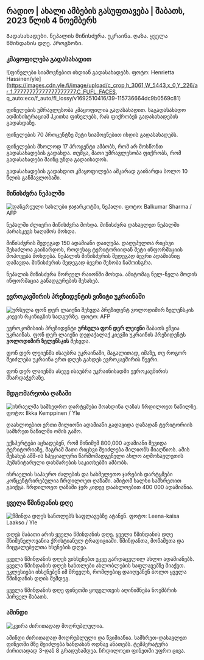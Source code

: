 ## რადიო \| ახალი ამბების გასუფთავება \| შაბათს, 2023 წლის 4 ნოემბერს

Გადასახადები. ნეპალის მიწისძვრა. უკრაინა. ღაზა. ყველა წმინდანის დღე. პროგნოზი.

### კმაყოფილება გადასახადით

![ფინელები სიამოვნებით იხდიან გადასახადებს. ფოტო: Henrietta Hassinen/yle] (https://images.cdn.yle.fi/image/upload/c_crop,h_3061,W_5443,x_0,Y_226/ar_1.77777777777777777777,C_FUFL_FACES, q_auto:eco/f_auto/fl_lossy/v1692510416/39-115736664dc9b0569c81)

ფინელების უმრავლესობა კმაყოფილია გადასახადით. საგადასახადო ადმინისტრაციამ ჰკითხა ფინელებს, რას ფიქრობენ გადასახადების გადახდაზე.

ფინელების 70 პროცენტზე მეტი სიამოვნებით იხდის გადასახადებს.

ფინელების მხოლოდ 17 პროცენტი ამბობს, რომ არ მოსწონთ გადასახადების გადახდა. თუმცა, მათი უმრავლესობა ფიქრობს, რომ გადასახადები მაინც უნდა გადაიხადოს.

გადასახადების გადახდით კმაყოფილება აშკარად გაიზარდა ბოლო 10 წლის განმავლობაში.

### მიწისძვრა ნეპალში

![დანგრეული სახლები ჯაჯარკოტში, ნეპალი. ფოტო: Balkumar Sharma / AFP](https://images.cdn.yle.fi/image/upload/c_crop,h_1350,w_2400,x_0,y_51/ar_1.7777777777777777,c_fill,g_faces,h_120.q_auto:eco/f_auto/fl_lossy/v1699091137/39-1195827654612690580a)

ნეპალში ძლიერი მიწისძვრა მოხდა. მიწისძვრა დასავლეთ ნეპალში პარასკევს საღამოს მოხდა.

მიწისძვრის შედეგად 150 ადამიანი დაიღუპა. დაღუპულთა რიცხვი შესაძლოა გაიზარდოს, როდესაც ტერიტორიიდან მეტი ინფორმაციის მოპოვება მოხდება. ნეპალის მიწისძვრის შედეგად ბევრი ადამიანიც დაშავდა. მიწისძვრის შედეგად ბევრი შენობა ჩამოინგრა.

ნეპალის მიწისძვრა შორეულ რაიონში მოხდა. ამიტომაც ნელ-ნელა მოდის ინფორმაცია განადგურების შესახებ.

### ევროკავშირის პრეზიდენტის ვიზიტი უკრაინაში

![ურსულა ფონ დერ ლაიენი შეხვდა პრეზიდენტ ვოლოდიმირ ზელენსკის კიევის რკინიგზის სადგურზე. ფოტო: AFP](https://images.cdn.yle.fi/image/upload/c_crop,h_1687,w_3000,x_0,y_305/ar_1.7777777777777777,c_fill,g_faces,h_670:0/co_1./f_auto/fl_lossy/v1699098434/39-119583265462e51258c1)

ევროკომისიის პრეზიდენტი **ურსულა ფონ დერ ლეიენი** შაბათს ეწვია უკრაინას. ფონ დერ ლაიენი დედაქალაქ კიევში უკრაინის პრეზიდენტს **ვოლოდიმირ ზელენსკის** შეხვდა.

ფონ დერ ლეიენმა ისაუბრა უკრაინაში, მაგალითად, იმაზე, თუ როგორ შეიძლება უკრაინა ერთ დღეს გახდეს ევროკავშირის წევრი.

ფონ დერ ლაიენმა ასევე ისაუბრა უკრაინისადმი ევროკავშირის მხარდაჭერაზე.

### მდგომარეობა ღაზაში

![ისრაელმა სამხედრო დარტყმები მოახდინა ღაზას ჩრდილოეთ ნაწილზე. ფოტო: Ilkka Kemppinen / Yle](https://images.cdn.yle.fi/image/upload/c_crop,h_1121,w_1994,x_5,y_0/ar_1.7777777777777777,c_fill,g_faces,h_120,h_120.q_auto:eco/f_auto/fl_lossy/v1699023208/39-1195711654506b2bc2d4)

დაახლოებით ერთი მილიონი ადამიანი გადავიდა ღაზადან ტერიტორიის სამხრეთ ნაწილში ომის გამო.

ექსპერტები აცხადებენ, რომ მინიმუმ 800,000 ადამიანი შევიდა ტერიტორიაზე, მაგრამ მათი რიცხვი შეიძლება მილიონს მიაღწიოს. ამის შესახებ აშშ-ის სპეციალური წარმომადგენელი ახლო აღმოსავლეთის ჰუმანიტარული დახმარების საკითხებში ამბობს.

ისრაელის საჰაერო ძალების და სახმელეთო ჯარების დარტყმები კონცენტრირებულია ჩრდილოეთ ღაზაში. ამიტომ ხალხი სამხრეთით გაიქცა. ჩრდილოეთ ღაზაში ჯერ კიდევ დაახლოებით 400 000 ადამიანია.

### ყველა წმინდანის დღე

![წმინდა დღეს სანთლებს საფლავებზე ატანენ. ფოტო: Leena-kaisa Laakso / Yle](https://images.cdn.yle.fi/image/upload/c_crop,h_2268,w_4032,x_0,y_435/ar_1.777777777777777,c_fill,g_2700,h0/q_auto:eco/f_auto/fl_lossy/v1699101771/39-119586665463c1d71d1c)

დღეს შაბათი არის ყველა წმინდანის დღე. ყველა წმინდანის დღე მნიშვნელოვანია ქრისტიანულ ტრადიციაში. წმინდანთა, მოწამეთა და მიცვალებულთა ხსენების დღეა.

ყველა წმინდანის დღეს ვიხსენებთ უკვე გარდაცვლილ ახლო ადამიანებს. ყველა წმინდანის დღეს სანთლები ახლობლების საფლავებზე მიაქვთ. ეკლესიები იხსენებენ იმ მრევლს, რომლებიც დაიღუპნენ ბოლო ყველა წმინდანის დღის შემდეგ.

ყველა წმინდანის დღე ფინეთში ყოველთვის აღინიშნება ნოემბრის პირველ შაბათს.

### ამინდი

![კვირა ძირითადად მოღრუბლულია.](https://images.cdn.yle.fi/image/upload/c_crop,h_1080,w_1919,x_0,y_0/ar_1.7777777777777777,c_fill,g_faces,h_1200,h_120./q_auto:eco/f_auto/fl_lossy/v1699111715/39-1195891654662ff4432c)

ამინდი ძირითადად მოღრუბლული და წვიმიანია. სამხრეთ-დასავლეთ ფინეთში მზე შეიძლება ხანდახან ოდნავ ანათებს. ტემპერატურა ძირითადად 3-დან 8 გრადუსამდეა. ჩრდილოეთ ფინეთში უფრო ცივა.